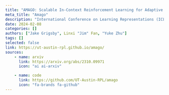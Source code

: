 ```yaml
---
title: "AMAGO: Scalable In-Context Reinforcement Learning for Adaptive Agents"
meta_title: "Amago"
description: "International Conference on Learning Representations (ICLR), May 2024"
date: 2024-02-08
categories: []
authors: ["Jake Grigsby", Linxi "Jim" Fan, "Yuke Zhu"]
tags: []
selected: false
link: https://ut-austin-rpl.github.io/amago/
sources:
    - name: arxiv
      link: https://arxiv.org/abs/2310.09971
      icon: "ai ai-arxiv"

    - name: code
      link: https://github.com/UT-Austin-RPL/amago
      icon: "fa-brands fa-github"
---
```

